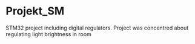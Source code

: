 # Projekt_SM
 
STM32 project including digital regulators. Project was concentred about regulating light brightness in room
